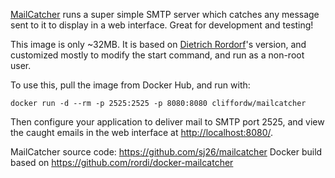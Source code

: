[MailCatcher](https://mailcatcher.me/) runs a super simple SMTP server which
catches any message sent to it to display in a web interface.
Great for development and testing!

This image is only ~32MB. It is based on
[Dietrich Rordorf](https://hub.docker.com/r/rordi/docker-mailcatcher/)'s
version, and customized mostly to modify the start command, and run as a
non-root user.

To use this, pull the image from Docker Hub, and run with:

	docker run -d --rm -p 2525:2525 -p 8080:8080 cliffordw/mailcatcher

Then configure your application to deliver mail to SMTP port 2525, and
view the caught emails in the web interface at <http://localhost:8080/>.

MailCatcher source code: <https://github.com/sj26/mailcatcher>
Docker build based on <https://github.com/rordi/docker-mailcatcher>
